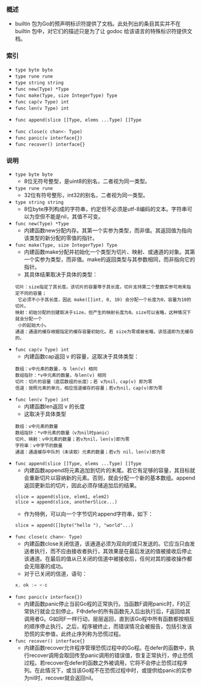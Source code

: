 ### 概述
+ builtin 包为Go的预声明标识符提供了文档。此处列出的条目其实并不在builtin 包中，对它们的描述只是为了让 godoc 给该语言的特殊标识符提供文档。

### 索引

+ `type byte byte`
+ `type rune rune`
+ `type string string`
+ `func new(Type) *Type`
+ `func make(Type, size IntegerType) Type`
+ `func cap(v Type) int`
+ `func len(v Type) int`
* `func append(slice []Type, elems ...Type) []Type`
+ `func close(c chan<- Type)`
+ `func panic(v interface{})`
+ `func recover() interface{}`

### 说明

+ `type byte byte`
    + 8位无符号整型，是uint8的别名，二者视为同一类型。
+ `type rune rune`
    + 32位有符号整形，int32的别名，二者视为同一类型。
+ `type string string`
    + 8位byte序列构成的字符串，约定但不必须是utf-8编码的文本。字符串可以为空但不能是nil，其值不可变。
+ `func new(Type) *Type`
    + 内建函数new分配内存。其第一个实参为类型，而非值。其返回值为指向该类型的新分配的零值的指针。
+ `func make(Type, size IntegerType) Type`
    + 内建函数make分配并初始化一个类型为切片、映射、或通道的对象。其第一个实参为类型，而非值。make的返回类型与其参数相同，而非指向它的指针。
    + 其具体结果取决于具体的类型：
    ```
    切片：size指定了其长度。该切片的容量等于其长度。切片支持第二个整数实参可用来指定不同的容量；
     它必须不小于其长度，因此 make([]int, 0, 10) 会分配一个长度为0，容量为10的切片。
    映射：初始分配的创建取决于size，但产生的映射长度为0。size可以省略，这种情况下就会分配一个
     小的起始大小。
    通道：通道的缓存根据指定的缓存容量初始化。若 size为零或被省略，该信道即为无缓存的。
    ```
+ `func cap(v Type) int`
    + 内建函数cap返回 v 的容量，这取决于具体类型：
    ```
    数组：v中元素的数量，与 len(v) 相同
    数组指针：*v中元素的数量，与len(v) 相同
    切片：切片的容量（底层数组的长度）；若 v为nil，cap(v) 即为零
    信道：按照元素的单元，相应信道缓存的容量；若v为nil，cap(v)即为零
    ```
+ `func len(v Type) int`
    + 内建函数len返回 v 的长度
    + 这取决于具体类型
    ```
    数组：v中元素的数量
    数组指针：*v中元素的数量（v为nil时panic）
    切片、映射：v中元素的数量；若v为nil，len(v)即为零
    字符串：v中字节的数量
    通道：通道缓存中队列（未读取）元素的数量；若v为 nil，len(v)即为零
    ```
* `func append(slice []Type, elems ...Type) []Type`
    + 内建函数append将元素追加到切片的末尾。若它有足够的容量，其目标就会重新切片以容纳新的元素。否则，就会分配一个新的基本数组。append返回更新后的切片，因此必须存储追加后的结果。
    ```
    slice = append(slice, elem1, elem2)
    slice = append(slice, anotherSlice...)
    ```
    + 作为特例，可以向一个字节切片append字符串，如下：
    ```
    slice = append([]byte("hello "), "world"...)
    ```
+ `func close(c chan<- Type)`
    + 内建函数close关闭信道，该通道必须为双向的或只发送的。它应当只由发送者执行，而不应由接收者执行，其效果是在最后发送的值被接收后停止该通道。在最后的值从已关闭的信道中被接收后，任何对其的接收操作都会无阻塞的成功。
    + 对于已关闭的信道，语句：
    ```go
    x, ok := <-c
    ```
+ `func panic(v interface{})`
    + 内建函数panic停止当前Go程的正常执行。当函数F调用panic时，F的正常执行就会立刻停止。F中defer的所有函数先入后出执行后，F返回给其调用者G。G如同F一样行动，层层返回，直到该Go程中所有函数都按相反的顺序停止执行。之后，程序被终止，而错误情况会被报告，包括引发该恐慌的实参值，此终止序列称为恐慌过程。
+ `func recover() interface{}`
    + 内建函数recover允许程序管理恐慌过程中的Go程。在defer的函数中，执行recover调用会取回传至panic调用的错误值，恢复正常执行，停止恐慌过程。若recover在defer的函数之外被调用，它将不会停止恐慌过程序列。在此情况下，或当该Go程不在恐慌过程中时，或提供给panic的实参为nil时，recover就会返回nil。